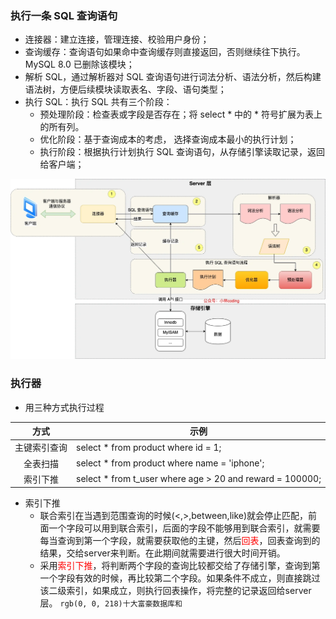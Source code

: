 
### 执行一条 SQL 查询语句

* 连接器：建立连接，管理连接、校验用户身份；
* 查询缓存：查询语句如果命中查询缓存则直接返回，否则继续往下执行。MySQL 8.0 已删除该模块；
* 解析 SQL，通过解析器对 SQL 查询语句进行词法分析、语法分析，然后构建语法树，方便后续模块读取表名、字段、语句类型；
* 执行 SQL：执行 SQL 共有三个阶段：
  * 预处理阶段：检查表或字段是否存在；将 select * 中的 * 符号扩展为表上的所有列。
  * 优化阶段：基于查询成本的考虑， 选择查询成本最小的执行计划；
  * 执行阶段：根据执行计划执行 SQL 查询语句，从存储引擎读取记录，返回给客户端；

![](./picture/mysql查询流程.webp)

### 执行器
* 用三种方式执行过程
  
方式|示例
:--:|--
主键索引查询| select * from product where id = 1;
全表扫描|select * from product where name = 'iphone';
索引下推|select * from t_user  where age > 20 and reward = 100000;

* 索引下推
  * 联合索引在当遇到范围查询的时候(<,>,between,like)就会停止匹配，前面一个字段可以用到联合索引，后面的字段不能够用到联合索引，就需要每当查询到第一个字段，就需要获取他的主键，然后<font color=red>回表</font>，回表查询到的结果，交给server来判断。在此期间就需要进行很大时间开销。
  * 采用<font color=red>索引下推</font>，将判断两个字段的查询比较都交给了存储引擎，查询到第一个字段有效的时候，再比较第二个字段。如果条件不成立，则直接跳过该二级索引，如果成立，则执行回表操作，将完整的记录返回给server层。
	`rgb(0, 0, 218)十大富豪数据库和`

